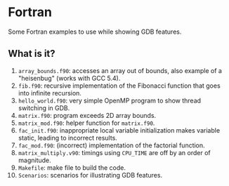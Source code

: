 # Fortran
Some Fortran examples to use while showing GDB features.

## What is it?
1. `array_bounds.f90`: accesses an array out of bounds, also example
    of a "heisenbug" (works with GCC 5.4).
1. `fib.f90`: recursive implementation of the Fibonacci function that
    goes into infinite recursion.
1. `hello_world.f90`: very simple OpenMP program to show thread
    switching in GDB.
1. `matrix.f90`: program exceeds 2D array bounds.
1. `matrix_mod.f90`: helper function for `matrix.f90`.
1. `fac_init.f90`: inappropriate local variable initialization makes
    variable static, leading to incorrect results.
1.  `fac_mod.f90`: (incorrect) implementation of the factorial function.
1. `matrix_multiply.v90`: timings using `CPU_TIME` are off by an order
    of magnitude.
1. `Makefile`: make file to build the code.
1. `Scenarios`: scenarios for illustrating GDB features.
